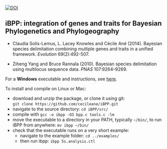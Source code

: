 [![DOI](https://zenodo.org/badge/DOI/10.5281/zenodo.12927.svg)](https://doi.org/10.5281/zenodo.12927)

iBPP: integration of genes and traits for Bayesian Phylogenetics and Phylogeography
-------

- Claudia Solís-Lemus, L. Lacey Knowles and Cécile Ané (2014). 
Bayesian species delimitation combining multiple genes and traits in a unified framework. 
*Evolution* 69(2):492-507.

- Ziheng Yang and Bruce Rannala (2010). 
Bayesian species delimitation using multilocus sequence data. 
*PNAS* 107:9264–9269.


For a **Windows** executable and instructions, see [here](man/winexe.md).

To install and compile on Linux or Mac:

- download and unzip the package, or clone it using git:  
  `git clone https://github.com/cecileane/iBPP.git`
- navigate to the source directory: `cd iBPP/src/`
- compile with `gcc -o ibpp -O3 bpp.c tools.c -lm`
- move the executable to a directory in your PATH, typically `~/bin/`,
  to run iBPP from anywhere: `mv ibpp ~/bin/`
- check that the executable runs on a very short example:
  * navigate to the example folder: `cd ../examples/`
  * then run ibpp: `ibpp 5s.analysis.ctl`
